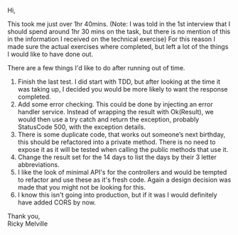 Hi,

This took me just over 1hr 40mins.
(Note: I was told in the 1st interview that I should spend around 1hr 30 mins on the task, but there is no mention of this in the information I received on the technical exercise)
For this reason I made sure the actual exercises where completed, but left a lot of the things I would like to have done out.

There are a few things I'd like to do after running out of time.
1. Finish the last test.
   I did start with TDD, but after looking at the time it was taking up, I decided you would be more likely to want the response completed.
2. Add some error checking.
   This could be done by injecting an error handler service.
   Instead of wrapping the result with Ok(Result), we would then use a try catch and return the exception, probably StatusCode 500, with the exception details.
3. There is some duplicate code, that works out someone’s next birthday, this should be refactored into a private method. There is no need to expose it as it will be tested when calling the public methods that use it.
4. Change the result set for the 14 days to list the days by their 3 letter abbreviations.
5. I like the look of minimal API's for the controllers and would be tempted to refactor and use these as it's fresh code.
   Again a design decision was made that you might not be looking for this.
6. I know this isn't going into production, but if it was I would definitely have added CORS by now.

Thank you,  
Ricky Melville

